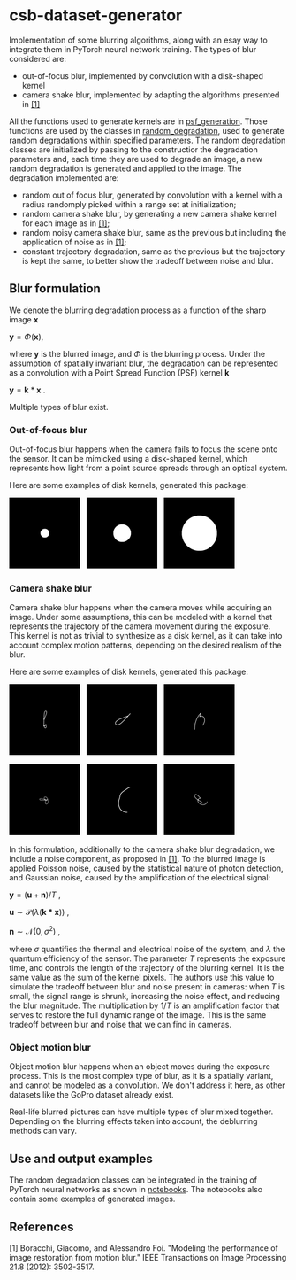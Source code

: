 # csb-dataset-generator

Implementation of some blurring algorithms, along with an esay way to integrate them in PyTorch neural network training. The types of blur considered are:

* out-of-focus blur, implemented by convolution with a disk-shaped kernel
* camera shake blur, implemented by adapting the algorithms presented in [[1]](#1)

All the functions used to generate kernels are in [psf_generation](psf_generation). Those functions are used by the classes in [random_degradation](random_degradation), used to generate random degradations within specified parameters. The random degradation classes are initialized by passing to the constructior the degradation parameters and, each time they are used to degrade an image, a new random degradation is generated and applied to the image.
The degradation implemented are:

* random out of focus blur, generated by convolution with a kernel with a radius randomply picked within a range set at initialization;
* random camera shake blur, by generating a new camera shake kernel for each image as in [[1]](#1);
* random noisy camera shake blur, same as the previous but including the application of noise as in [[1]](#1);
* constant trajectory degradation, same as the previous but the trajectory is kept the same, to better show the tradeoff between noise and blur.

## Blur formulation

We denote the blurring degradation process as a function of the sharp image $\mathbf{x}$

$\mathbf{y} = \Phi (\mathbf{x})$,

where $\mathbf{y}$ is the blurred image, and $\Phi$ is the blurring process. Under the assumption of spatially invariant blur, the degradation can be represented as a convolution with a Point Spread Function (PSF) kernel $\mathbf{k}$

$\mathbf{y} = \mathbf{k} \ast \mathbf{x}$ .


Multiple types of blur exist. 

### Out-of-focus blur
Out-of-focus blur happens when the camera fails to focus the scene onto the sensor. It can be mimicked using a disk-shaped kernel, which represents how light from a point source spreads through an optical system.

Here are some examples of disk kernels, generated this package:

![alt text](images/disk_kernels/1.png) &nbsp; ![alt text](images/disk_kernels/2.png) &nbsp; ![alt text](images/disk_kernels/3.png)


### Camera shake blur
Camera shake blur happens when the camera moves while acquiring an image. Under some assumptions, this can be modeled with a kernel that represents the trajectory of the camera movement during the exposure. This kernel is not as trivial to synthesize as a disk kernel, as it can take into account complex motion patterns, depending on the desired realism of the blur. 

Here are some examples of disk kernels, generated this package:

![alt text](images/csb_kernels/33.png) &nbsp; ![alt text](images/csb_kernels/57.png) &nbsp; ![alt text](images/csb_kernels/6.png)

![alt text](images/csb_kernels/73.png) &nbsp; ![alt text](images/csb_kernels/8.png) &nbsp; ![alt text](images/csb_kernels/86.png)




In this formulation, additionally to the camera shake blur degradation, we include a noise component, as proposed in  [[1]](#1). To the blurred image is applied Poisson noise, caused by the statistical nature of photon detection, and Gaussian noise, caused by the amplification of the electrical signal:

$\mathbf{y} = (\mathbf{u} + \mathbf{n})/T$ ,

$\mathbf{u} \sim \mathcal{P}(\lambda(\mathbf{\mathbf{k} \ast \mathbf{x}}))$ ,
   

$\mathbf{n} \sim \mathcal{N}(0, \sigma^2)$ , 


where $\sigma$ quantifies the thermal and electrical noise of the system, and $\lambda$ the quantum efficiency of the sensor. The parameter $T$ represents the exposure time, and controls the length of the trajectory of the blurring kernel. It is the same value as the sum of the kernel pixels. The authors use this value to simulate the tradeoff between blur and noise present in cameras: when $T$ is small, the signal range is shrunk, increasing the noise effect, and reducing the blur magnitude. The multiplication by $1/T$ is an amplification factor that serves to restore the full dynamic range of the image. This is the same tradeoff between blur and noise that we can find in cameras.

### Object motion blur
Object motion blur happens when an object moves during the exposure process. This is the most complex type of blur, as it is a spatially variant, and cannot be modeled as a convolution. We don't address it here, as other datasets like the GoPro dataset already exist.

Real-life blurred pictures can have multiple types of blur mixed together. Depending on the blurring effects taken into account, the deblurring methods can vary.

## Use and output examples

The random degradation classes can be integrated in the training of PyTorch neural networks as shown in [notebooks](notebooks). The notebooks also contain some examples of generated images.


## References
<a id="1">[1]</a> 
Boracchi, Giacomo, and Alessandro Foi. "Modeling the performance of image restoration from motion blur." IEEE Transactions on Image Processing 21.8 (2012): 3502-3517.